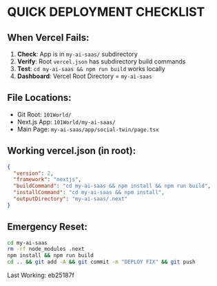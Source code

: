# QUICK DEPLOYMENT CHECKLIST

## When Vercel Fails:
1. **Check**: App is in `my-ai-saas/` subdirectory
2. **Verify**: Root `vercel.json` has subdirectory build commands
3. **Test**: `cd my-ai-saas && npm run build` works locally
4. **Dashboard**: Vercel Root Directory = `my-ai-saas`

## File Locations:
- Git Root: `101World/`
- Next.js App: `101World/my-ai-saas/`
- Main Page: `my-ai-saas/app/social-twin/page.tsx`

## Working vercel.json (in root):
```json
{
  "version": 2,
  "framework": "nextjs",
  "buildCommand": "cd my-ai-saas && npm install && npm run build",
  "installCommand": "cd my-ai-saas && npm install",
  "outputDirectory": "my-ai-saas/.next"
}
```

## Emergency Reset:
```bash
cd my-ai-saas
rm -rf node_modules .next
npm install && npm run build
cd .. && git add -A && git commit -m "DEPLOY FIX" && git push
```

Last Working: eb25187f
